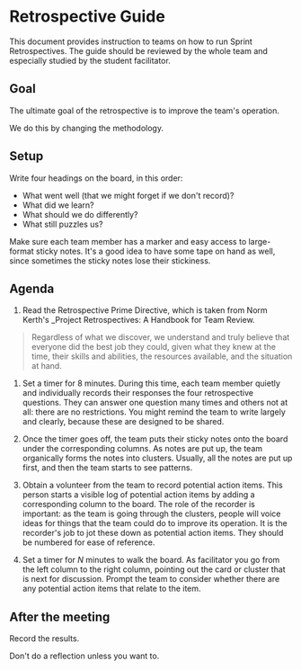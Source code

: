 # Retrospective Guide 

This document provides instruction to teams on how to run Sprint Retrospectives.
The guide should be reviewed by the whole team and especially studied by the
student facilitator.

## Goal

The ultimate goal of the retrospective is to improve the team's operation.

We do this by changing the methodology.

## Setup

Write four headings on the board, in this order:
- What went well (that we might forget if we don't record)?
- What did we learn?
- What should we do differently?
- What still puzzles us?

Make sure each team member has a marker and easy access to large-format sticky
notes. It's a good idea to have some tape on hand as well, since sometimes
the sticky notes lose their stickiness.

## Agenda

1. Read the Retrospective Prime Directive, which is taken from Norm Kerth's
   _Project Retrospectives: A Handbook for Team Review.

>Regardless of what we discover, we understand and truly believe that everyone
did the best job they could, given what they knew at the time, their skills and
abilities, the resources available, and the situation at hand.

1. Set a timer for 8 minutes. During this time, each team member quietly and
   individually records their responses the four retrospective questions. They
   can answer one question many times and others not at all: there are no
   restrictions. You might remind the team to write largely and clearly, because
   these are designed to be shared.

1. Once the timer goes off, the team puts their sticky notes onto the board
   under the corresponding columns. As notes are put up, the team organically
   forms the notes into clusters. Usually, all the notes are put up first, and
   then the team starts to see patterns.

1. Obtain a volunteer from the team to record potential action items. This
   person starts a visible log of potential action items by adding a
   corresponding column to the board. The role of the recorder is important:
   as the team is going through the clusters, people will voice ideas for things
   that the team could do to improve its operation. 
   It is the recorder's job to jot these down as potential action items.
   They should be numbered for ease of reference.

1. Set a timer for _N_ minutes to walk the board. As facilitator you go from the
   left column to the right column, pointing out the card or cluster that is next for
   discussion. Prompt the team to consider whether there are any potential
   action items that relate to the item. 



## After the meeting

Record the results.

Don't do a reflection unless you want to.